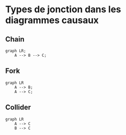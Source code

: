 # Types de jonction dans les diagrammes causaux

## Chain

```mermaid
graph LR;
	A --> B --> C;
```

## Fork

```mermaid
graph LR
	A --> B;
	A --> C;
```

## Collider

```mermaid
graph LR
	A --> C
	B --> C
```

